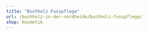 ```yaml
---
title: "Buchholz Fusspflege"
url: /buchholz-in-der-nordheide/buchholz-fusspflege/
shop: Kosmetik
---
```

